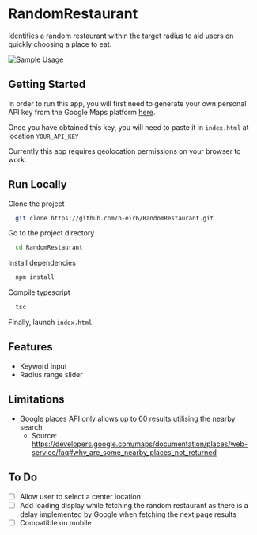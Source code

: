 
# RandomRestaurant

Identifies a random restaurant within the target radius to aid users on quickly choosing a place to eat.

![Sample Usage](https://github.com/b-eir6/RandomRestaurant/blob/main/SampleUsage.gif)
## Getting Started

In order to run this app, you will first need to generate your own personal API key from the Google Maps platform [here](https://www.google.com/search?q=google+maps+api+getting+started&rlz=1C1GCEU_enNZ922NZ922&oq=google+maps+api+getting&aqs=chrome.0.69i59j69i57j35i39l2j0i512j69i60l3.3280j0j7&sourceid=chrome&ie=UTF-8).

Once you have obtained this key, you will need to paste it in `index.html` at location `YOUR_API_KEY`

Currently this app requires geolocation permissions on your browser to work.
## Run Locally

Clone the project

```bash
  git clone https://github.com/b-eir6/RandomRestaurant.git
```

Go to the project directory

```bash
  cd RandomRestaurant
```

Install dependencies

```bash
  npm install
```

Compile typescript
```bash
  tsc
```

Finally, launch `index.html`
## Features
- Keyword input
- Radius range slider

## Limitations
- Google places API only allows up to 60 results utilising the nearby search
    - Source: https://developers.google.com/maps/documentation/places/web-service/faq#why_are_some_nearby_places_not_returned

## To Do
- [ ]   Allow user to select a center location
- [ ]   Add loading display while fetching the random restaurant as there is a delay implemented by Google when fetching the next page results
- [ ]   Compatible on mobile
